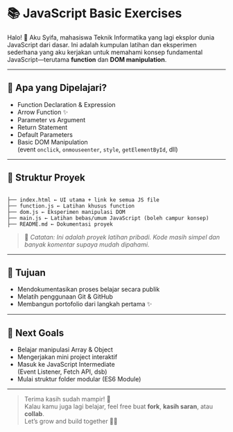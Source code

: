 # 📚 JavaScript Basic Exercises

Halo! 👋 Aku Syifa, mahasiswa Teknik Informatika yang lagi eksplor dunia JavaScript dari dasar. Ini adalah kumpulan latihan dan eksperimen sederhana yang aku kerjakan untuk memahami konsep fundamental JavaScript—terutama **function** dan **DOM manipulation**.

---

## 🔧 Apa yang Dipelajari?

- Function Declaration & Expression  
- Arrow Function ✨  
- Parameter vs Argument  
- Return Statement  
- Default Parameters  
- Basic DOM Manipulation  
  (event `onclick`, `onmouseenter`, `style`, `getElementById`, dll)

---

## 📁 Struktur Proyek

<pre><code>
├── index.html ← UI utama + link ke semua JS file
├── function.js ← Latihan khusus function
├── dom.js ← Eksperimen manipulasi DOM
├── main.js ← Latihan bebas/umum JavaScript (boleh campur konsep)
├── README.md ← Dokumentasi proyek
</code></pre>


> 💬 *Catatan: Ini adalah proyek latihan pribadi. Kode masih simpel dan banyak komentar supaya mudah dipahami.*

---

## 🎯 Tujuan

- Mendokumentasikan proses belajar secara publik  
- Melatih penggunaan Git & GitHub  
- Membangun portofolio dari langkah pertama ✨

---

## 🚀 Next Goals

- Belajar manipulasi Array & Object  
- Mengerjakan mini project interaktif  
- Masuk ke JavaScript Intermediate  
  (Event Listener, Fetch API, dsb)  
- Mulai struktur folder modular (ES6 Module)

---

> Terima kasih sudah mampir! 🙌  
> Kalau kamu juga lagi belajar, feel free buat **fork**, **kasih saran**, atau **collab**.  
> Let’s grow and build together 🌱✨
